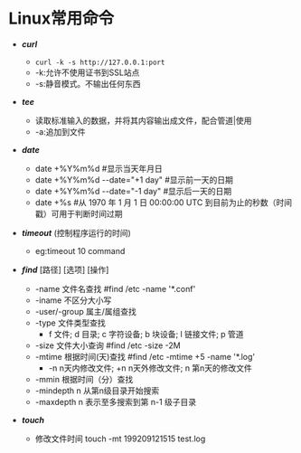 # Linux常用命令
- ***curl***
   - `curl -k -s http://127.0.0.1:port`
   - -k:允许不使用证书到SSL站点
   - -s:静音模式。不输出任何东西
   
- ***tee***
   - 读取标准输入的数据，并将其内容输出成文件，配合管道|使用
   - -a:追加到文件
   
- ***date***
   - date +%Y%m%d  #显示当天年月日
   - date +%Y%m%d --date="+1 day"  #显示前一天的日期
   - date +%Y%m%d --date="-1 day"  #显示后一天的日期
   - date +%s  #从 1970 年 1 月 1 日 00:00:00 UTC 到目前为止的秒数（时间戳）可用于判断时间过期
   
- ***timeout*** (控制程序运行的时间)
   - eg:timeout 10 command
   
- ***find*** [路径] [选项] [操作]
   - -name 文件名查找  #find /etc -name '*.conf'
   - -iname 不区分大小写
   - -user/-group 属主/属组查找
   - -type 文件类型查找
      - f 文件; d 目录; c 字符设备; b 块设备; l 链接文件; p 管道
   - -size 文件大小查询  #find /etc -size -2M
   - -mtime 根据时间(天)查找   #find /etc -mtime +5 -name '*.log'
      - -n n天内修改文件; +n n天外修改文件; n 第n天的修改文件
   - -mmin 根据时间（分）查找
   - -mindepth n 从第n级目录开始搜索
   - -maxdepth n 表示至多搜索到第 n-1 级子目录
   
- ***touch*** 
   - 修改文件时间 touch -mt 199209121515 test.log
      

